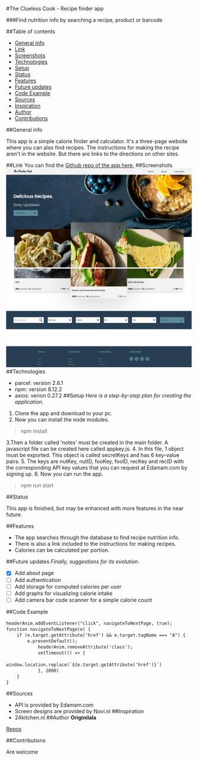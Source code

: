 #The Clueless Cook - Recipe finder app

###Find nutrition info by searching a recipe, product or barcode

##Table of contents

* [General info](#general-info)
* [Link]((#link))
* [Screenshots](#screenshots)
* [Technologies](#technologies)
* [Setup](#setup)
* [Status](#status)
* [Features](#features)
* [Future updates](#future-updates)
* [Code Example](#code-example)
* [Sources](#sources)
* [Inspiration](#inspiration)
* [Author](#author)
* [Contributions](#contributions)

##General info

This app is a simple calorie finder and calculator.
It's a three-page website where you can also find recipes.
The instructions for making the recipe aren't in the website.
But there are links to the directions on other sites.

##Link
You can find the
[Github repo of the app here.](https://github.com/Originilala/eindopdracht)
##Screenshots
![Home Page](./src/assets/images/SchermafbeeldingTCC1.jpg)
![Home Page2](./src/assets/images/SchermafbeeldingTCC2.jpg)
##Technologies
* parcel: version 2.6.1
* npm: version 8.12.2
* axios: verion 0.27.2
##Setup
_Here is a step-by-step plan for creating the application._

1. Clone the app and download to your pc.
2. Now you can install the node modules. 

> npm install

3.Then a folder called 'notes' must be created in the main folder. A javascript file can be created here called appkey.js.
4. In this file, 1 object must be exported. This object is called secretKeys and has 6 key-value pairs.
5. The keys are nutKey, nutID, fooKey, fooID, recKey and recID with the corresponding API key values that you can request at Edamam.com by signing up.
6. Now you can run the app.

> npm run start 

##Status

This app is finished, but may be enhanced with more features in the near future.

##Features

- The app searches through the database to find recipe nutrition info.
- There is also a link included to the instructions for making recipes.
- Calories can be calculated per portion.

##Future updates
_Finally, suggestions for its evolution._

- [x] Add about page
- [ ] Add authentication
- [ ] Add storage for computed calories per user
- [ ] Add graphs for visualizing calorie intake
- [ ] Add camera bar code scanner for a simple calorie count 

##Code Example
```
headerAnim.addEventListener("click", navigateToNextPage, true);
function navigateToNextPage(e) {
    if (e.target.getAttribute('href') && e.target.tagName === "A") {
        e.preventDefault();
            headerAnim.removeAttribute('class');
            setTimeout(() => {
                window.location.replace(`${e.target.getAttribute('href')}`)
            }, 2000)
    }
}
```
##Sources
* API is provided by Edamam.com
* Screen designs are provided by Novi.nl
##Inspiration
* 24kitchen.nl
##Author
**Originilala**

[Repos](https://github.com/Originilala)

##Contributions

Are welcome
